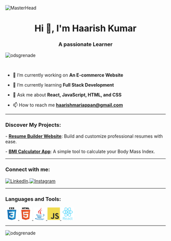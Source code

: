 ![MasterHead](https://wallpaperaccess.com/full/5927911.gif)
<h1 align="center">Hi 👋, I'm Haarish Kumar</h1>
<h3 align="center">A passionate Learner</h3>

<p align="left"> 
  <img src="https://komarev.com/ghpvc/?username=odsgrenade&label=Profile%20views&color=0e75b6&style=flat" alt="odsgrenade" /> 
</p>

<p align="left"> 
  <a href="https://twitter.com/" target="blank">
    <img src="https://img.shields.io/twitter/follow/?logo=twitter&style=for-the-badge" alt="" />
  </a> 
</p>

- 🔭 I’m currently working on **An E-commerce Website**

- 🌱 I’m currently learning **Full Stack Development**

- 💬 Ask me about **React, JavaScript, HTML, and CSS**

- 📫 How to reach me **haarishmariappan@gmail.com**

---

<h3 align="left">Discover My Projects:</h3>
<p>
  - <a href="https://resumebuilderproto.netlify.app/" target="_blank"><strong>Resume Builder Website</strong></a>: Build and customize professional resumes with ease.
</p>
<p>
  - <a href="https://bmicalultor.netlify.app/" target="_blank"><strong>BMI Calculator App</strong></a>: A simple tool to calculate your Body Mass Index.
</p>

---

<h3 align="left">Connect with me:</h3>
<p align="left">
  <a href="https://www.linkedin.com/in/haarish-mariappan-b74355326/" target="blank">
    <img align="center" src="https://raw.githubusercontent.com/rahuldkjain/github-profile-readme-generator/master/src/images/icons/Social/linked-in-alt.svg" alt="LinkedIn" height="30" width="40" />
  </a>
  <a href="https://www.instagram.com/_gods_grenade_/" target="blank">
    <img align="center" src="https://raw.githubusercontent.com/rahuldkjain/github-profile-readme-generator/master/src/images/icons/Social/instagram.svg" alt="Instagram" height="30" width="40" />
  </a>
</p>

---

<h3 align="left">Languages and Tools:</h3>
<p align="left"> 
  <a href="https://www.w3schools.com/css/" target="_blank" rel="noreferrer"> 
    <img src="https://raw.githubusercontent.com/devicons/devicon/master/icons/css3/css3-original-wordmark.svg" alt="css3" width="40" height="40"/> 
  </a> 
  <a href="https://www.w3.org/html/" target="_blank" rel="noreferrer"> 
    <img src="https://raw.githubusercontent.com/devicons/devicon/master/icons/html5/html5-original-wordmark.svg" alt="html5" width="40" height="40"/> 
  </a> 
  <a href="https://www.java.com" target="_blank" rel="noreferrer"> 
    <img src="https://raw.githubusercontent.com/devicons/devicon/master/icons/java/java-original.svg" alt="java" width="40" height="40"/> 
  </a> 
  <a href="https://developer.mozilla.org/en-US/docs/Web/JavaScript" target="_blank" rel="noreferrer"> 
    <img src="https://raw.githubusercontent.com/devicons/devicon/master/icons/javascript/javascript-original.svg" alt="javascript" width="40" height="40"/> 
  </a> 
  <a href="https://reactjs.org/" target="_blank" rel="noreferrer"> 
    <img src="https://raw.githubusercontent.com/devicons/devicon/master/icons/react/react-original-wordmark.svg" alt="react" width="40" height="40"/> 
  </a> 
</p>

---

<p><img align="left" src="https://github-readme-stats.vercel.app/api/top-langs?username=odsgrenade&show_icons=true&locale=en&layout=compact" alt="odsgrenade" /></p>
